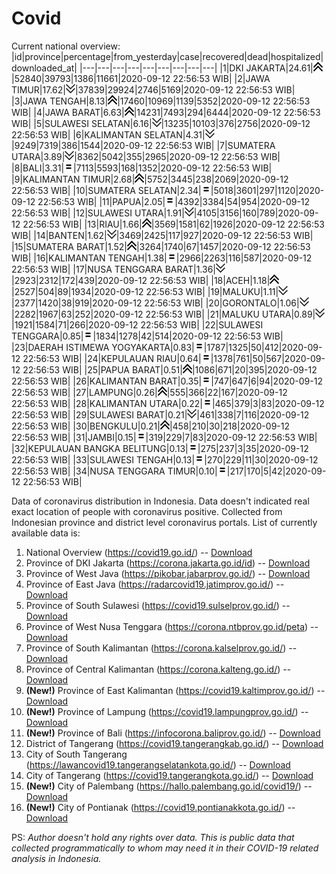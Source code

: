 # Covid
Current national overview:
|id|province|percentage|from_yesterday|case|recovered|dead|hospitalized|downloaded_at|
|---|---|---|---|---|---|---|---|---|
|1|DKI JAKARTA|24.61|![up](https://github.com/ariefrachmannn/covid/raw/master/img/rsz_img_186982.png)|52840|39793|1386|11661|2020-09-12 22:56:53 WIB|
|2|JAWA TIMUR|17.62|![down](https://github.com/ariefrachmannn/covid/raw/master/img/rsz_down.png)|37839|29924|2746|5169|2020-09-12 22:56:53 WIB|
|3|JAWA TENGAH|8.13|![up](https://github.com/ariefrachmannn/covid/raw/master/img/rsz_img_186982.png)|17460|10969|1139|5352|2020-09-12 22:56:53 WIB|
|4|JAWA BARAT|6.63|![up](https://github.com/ariefrachmannn/covid/raw/master/img/rsz_img_186982.png)|14231|7493|294|6444|2020-09-12 22:56:53 WIB|
|5|SULAWESI SELATAN|6.16|![down](https://github.com/ariefrachmannn/covid/raw/master/img/rsz_down.png)|13235|10103|376|2756|2020-09-12 22:56:53 WIB|
|6|KALIMANTAN SELATAN|4.31|![down](https://github.com/ariefrachmannn/covid/raw/master/img/rsz_down.png)|9249|7319|386|1544|2020-09-12 22:56:53 WIB|
|7|SUMATERA UTARA|3.89|![down](https://github.com/ariefrachmannn/covid/raw/master/img/rsz_down.png)|8362|5042|355|2965|2020-09-12 22:56:53 WIB|
|8|BALI|3.31|![equal](https://github.com/ariefrachmannn/covid/raw/master/img/rsz_equal.png)|7113|5593|168|1352|2020-09-12 22:56:53 WIB|
|9|KALIMANTAN TIMUR|2.68|![up](https://github.com/ariefrachmannn/covid/raw/master/img/rsz_img_186982.png)|5752|3445|238|2069|2020-09-12 22:56:53 WIB|
|10|SUMATERA SELATAN|2.34|![equal](https://github.com/ariefrachmannn/covid/raw/master/img/rsz_equal.png)|5018|3601|297|1120|2020-09-12 22:56:53 WIB|
|11|PAPUA|2.05|![equal](https://github.com/ariefrachmannn/covid/raw/master/img/rsz_equal.png)|4392|3384|54|954|2020-09-12 22:56:53 WIB|
|12|SULAWESI UTARA|1.91|![down](https://github.com/ariefrachmannn/covid/raw/master/img/rsz_down.png)|4105|3156|160|789|2020-09-12 22:56:53 WIB|
|13|RIAU|1.66|![up](https://github.com/ariefrachmannn/covid/raw/master/img/rsz_img_186982.png)|3569|1581|62|1926|2020-09-12 22:56:53 WIB|
|14|BANTEN|1.62|![down](https://github.com/ariefrachmannn/covid/raw/master/img/rsz_down.png)|3469|2425|117|927|2020-09-12 22:56:53 WIB|
|15|SUMATERA BARAT|1.52|![up](https://github.com/ariefrachmannn/covid/raw/master/img/rsz_img_186982.png)|3264|1740|67|1457|2020-09-12 22:56:53 WIB|
|16|KALIMANTAN TENGAH|1.38|![equal](https://github.com/ariefrachmannn/covid/raw/master/img/rsz_equal.png)|2966|2263|116|587|2020-09-12 22:56:53 WIB|
|17|NUSA TENGGARA BARAT|1.36|![down](https://github.com/ariefrachmannn/covid/raw/master/img/rsz_down.png)|2923|2312|172|439|2020-09-12 22:56:53 WIB|
|18|ACEH|1.18|![up](https://github.com/ariefrachmannn/covid/raw/master/img/rsz_img_186982.png)|2527|504|89|1934|2020-09-12 22:56:53 WIB|
|19|MALUKU|1.11|![down](https://github.com/ariefrachmannn/covid/raw/master/img/rsz_down.png)|2377|1420|38|919|2020-09-12 22:56:53 WIB|
|20|GORONTALO|1.06|![down](https://github.com/ariefrachmannn/covid/raw/master/img/rsz_down.png)|2282|1967|63|252|2020-09-12 22:56:53 WIB|
|21|MALUKU UTARA|0.89|![down](https://github.com/ariefrachmannn/covid/raw/master/img/rsz_down.png)|1921|1584|71|266|2020-09-12 22:56:53 WIB|
|22|SULAWESI TENGGARA|0.85|![equal](https://github.com/ariefrachmannn/covid/raw/master/img/rsz_equal.png)|1834|1278|42|514|2020-09-12 22:56:53 WIB|
|23|DAERAH ISTIMEWA YOGYAKARTA|0.83|![equal](https://github.com/ariefrachmannn/covid/raw/master/img/rsz_equal.png)|1787|1325|50|412|2020-09-12 22:56:53 WIB|
|24|KEPULAUAN RIAU|0.64|![equal](https://github.com/ariefrachmannn/covid/raw/master/img/rsz_equal.png)|1378|761|50|567|2020-09-12 22:56:53 WIB|
|25|PAPUA BARAT|0.51|![up](https://github.com/ariefrachmannn/covid/raw/master/img/rsz_img_186982.png)|1086|671|20|395|2020-09-12 22:56:53 WIB|
|26|KALIMANTAN BARAT|0.35|![equal](https://github.com/ariefrachmannn/covid/raw/master/img/rsz_equal.png)|747|647|6|94|2020-09-12 22:56:53 WIB|
|27|LAMPUNG|0.26|![up](https://github.com/ariefrachmannn/covid/raw/master/img/rsz_img_186982.png)|555|366|22|167|2020-09-12 22:56:53 WIB|
|28|KALIMANTAN UTARA|0.22|![equal](https://github.com/ariefrachmannn/covid/raw/master/img/rsz_equal.png)|465|379|3|83|2020-09-12 22:56:53 WIB|
|29|SULAWESI BARAT|0.21|![down](https://github.com/ariefrachmannn/covid/raw/master/img/rsz_down.png)|461|338|7|116|2020-09-12 22:56:53 WIB|
|30|BENGKULU|0.21|![up](https://github.com/ariefrachmannn/covid/raw/master/img/rsz_img_186982.png)|458|210|30|218|2020-09-12 22:56:53 WIB|
|31|JAMBI|0.15|![equal](https://github.com/ariefrachmannn/covid/raw/master/img/rsz_equal.png)|319|229|7|83|2020-09-12 22:56:53 WIB|
|32|KEPULAUAN BANGKA BELITUNG|0.13|![equal](https://github.com/ariefrachmannn/covid/raw/master/img/rsz_equal.png)|275|237|3|35|2020-09-12 22:56:53 WIB|
|33|SULAWESI TENGAH|0.13|![equal](https://github.com/ariefrachmannn/covid/raw/master/img/rsz_equal.png)|270|229|11|30|2020-09-12 22:56:53 WIB|
|34|NUSA TENGGARA TIMUR|0.10|![equal](https://github.com/ariefrachmannn/covid/raw/master/img/rsz_equal.png)|217|170|5|42|2020-09-12 22:56:53 WIB|

Data of coronavirus distribution in Indonesia. Data doesn't indicated real exact location of people with coronavirus positive. Collected from Indonesian province and district level coronavirus portals. List of currently available data is:
1. National Overview (https://covid19.go.id/) -- [Download](https://www.dropbox.com/s/66ly270fw4y76fx/covid_nasional.csv?dl=0)
2. Province of DKI Jakarta (https://corona.jakarta.go.id/id) -- [Download](https://riwayat-file-covid-19-dki-jakarta-jakartagis.hub.arcgis.com/)
3. Province of West Java (https://pikobar.jabarprov.go.id/) -- [Download](https://www.dropbox.com/s/alg0zp60fylq6cn/covid_jabar.csv?dl=0)
4. Province of East Java (https://radarcovid19.jatimprov.go.id/) -- [Download](https://www.dropbox.com/sh/e7vtgcnl4ckbvr4/AADo9UMRDZvrhHn66qTHZOvNa?dl=0)
5. Province of South Sulawesi (https://covid19.sulselprov.go.id/) -- [Download](https://www.dropbox.com/s/z5ek23lwcztj7z7/covid_sulsel.csv?dl=0)
6. Province of West Nusa Tenggara (https://corona.ntbprov.go.id/peta) -- [Download](https://www.dropbox.com/s/4p2k93n42xx0c00/covid_ntb.csv?dl=0)
7. Province of South Kalimantan (https://corona.kalselprov.go.id/) -- [Download](https://www.dropbox.com/sh/7aa2kvz8lb04pzz/AADH1Oj5oFMw2mp-D3JStPRsa?dl=0)
8. Province of Central Kalimantan (https://corona.kalteng.go.id/) -- [Download](https://www.dropbox.com/s/9q01v5r3ys2ozk4/covid_kalteng.csv?dl=0)
9. **(New!)** Province of East Kalimantan (https://covid19.kaltimprov.go.id/) -- [Download](https://www.dropbox.com/sh/qhpxj532nm80goa/AAB6ek_fp1__ieTR0TFQpfIga?dl=0)
10. **(New!)** Province of Lampung (https://covid19.lampungprov.go.id/) -- [Download](https://www.dropbox.com/s/ecuew6oa9kzwqwx/covid_lampung.csv?dl=0)
11. **(New!)** Province of Bali (https://infocorona.baliprov.go.id/) -- [Download](https://www.dropbox.com/sh/iceiwun4ufttmiu/AAC7dSRMpfTjPI1Lfzw-LeCUa?dl=0)
12. District of Tangerang (https://covid19.tangerangkab.go.id/) -- [Download](https://www.dropbox.com/sh/yxovyy6sy5bnz4p/AACZzVHinisKmz8oQWyQJ3nua?dl=0)
13. City of South Tangerang (https://lawancovid19.tangerangselatankota.go.id/) -- [Download](https://www.dropbox.com/s/zlvxo4ivswdzmle/covid_tangsel.csv?dl=0)
14. City of Tangerang (https://covid19.tangerangkota.go.id/) -- [Download](https://www.dropbox.com/s/e53224kvdrpjzy0/covid_tangkot.csv?dl=0)
15. **(New!)** City of Palembang (https://hallo.palembang.go.id/covid19/) -- [Download](https://www.dropbox.com/sh/oj17bhwhlpjht9e/AABZEG-OiaSaFvikATDx6coEa?dl=0)
16. **(New!)** City of Pontianak (https://covid19.pontianakkota.go.id/) -- [Download](https://www.dropbox.com/sh/66if3y4ly51j4sh/AADQ-zwLGa7Kz4ZzJgDw2-3na?dl=0)

PS: *Author doesn't hold any rights over data. This is public data that collected programmatically to whom may need it in their COVID-19 related analysis in Indonesia.*
